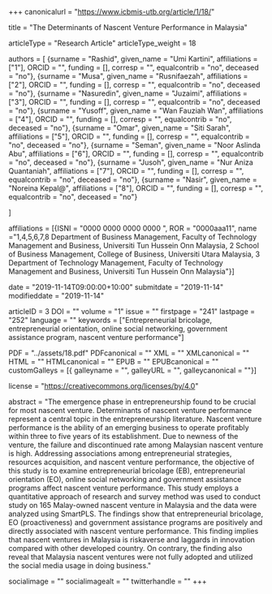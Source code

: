 +++
canonicalurl = "https://www.icbmis-utb.org/article/1/18/"

title = "The Determinants of Nascent Venture Performance in Malaysia"

articleType = "Research Article"
articleType_weight = 18

authors = [
  {surname = "Rashid",  given_name = "Umi Kartini",  affiliations = ["1"],  ORCID = "", funding = [], corresp = "", equalcontrib = "no", deceased = "no"},
  {surname = "Musa",  given_name = "Rusnifaezah",  affiliations = ["2"],  ORCID = "", funding = [], corresp = "", equalcontrib = "no", deceased = "no"},
  {surname = "Nasuredin",  given_name = "Juzaimi",  affiliations = ["3"],  ORCID = "", funding = [], corresp = "", equalcontrib = "no", deceased = "no"},
  {surname = "Yusoff",  given_name = "Wan Fauziah Wan",  affiliations = ["4"],  ORCID = "", funding = [], corresp = "", equalcontrib = "no", deceased = "no"},
  {surname = "Omar",  given_name = "Siti Sarah",  affiliations = ["5"],  ORCID = "", funding = [], corresp = "", equalcontrib = "no", deceased = "no"},
  {surname = "Seman",  given_name = "Noor Aslinda Abu",  affiliations = ["6"],  ORCID = "", funding = [], corresp = "", equalcontrib = "no", deceased = "no"},
  {surname = "Jusoh",  given_name = "Nur Aniza Quantaniah",  affiliations = ["7"],  ORCID = "", funding = [], corresp = "", equalcontrib = "no", deceased = "no"},
  {surname = "Nasir",  given_name = "Noreina Kepal@",  affiliations = ["8"],  ORCID = "", funding = [], corresp = "", equalcontrib = "no", deceased = "no"}
  
]

affiliations = [{ISNI = "0000 0000 0000 0000 ", ROR = "0000aaa11", name ="1,4,5,6,7,8 Department of Business Management, Faculty of Technology Management and Business, Universiti Tun Hussein Onn Malaysia, 2 School of Business Management, College of Business, Universiti Utara Malaysia, 3 Department of Technology Management, Faculty of Technology Management and Business, Universiti Tun Hussein Onn Malaysia"}]

date = "2019-11-14T09:00:00+10:00"
submitdate = "2019-11-14"
modifieddate = "2019-11-14"

articleID = 3
DOI = ""
volume = "1"
issue = ""
firstpage = "241"
lastpage = "252"
language = ""
keywords = ["Entrepreneurial bricolage, entrepreneurial orientation, online social networking, government assistance program, nascent venture performance"]


PDF = "../assets/18.pdf"
PDFcanonical = ""
XML = ""
XMLcanonical = ""
HTML = ""
HTMLcanonical = ""
EPUB = ""
EPUBcanonical = ""
customGalleys = [{ galleyname = "", galleyURL = "", galleycanonical = ""}]

license = "https://creativecommons.org/licenses/by/4.0"

abstract = "The emergence phase in entrepreneurship found to be crucial for most nascent venture. Determinants of nascent venture performance represent a central topic in the entrepreneurship literature. Nascent venture performance is the ability of an emerging business to operate profitably within three to five years of its establishment. Due to newness of the venture, the failure and discontinued rate among Malaysian nascent venture is high. Addressing associations among entrepreneurial strategies, resources acquisition, and nascent venture performance, the objective of this study is to examine entrepreneurial bricolage (EB), entrepreneurial orientation (EO), online social networking and government assistance programs affect nascent venture performance. This study employs a quantitative approach of research and survey method was used to conduct study on 165 Malay-owned nascent venture in Malaysia and the data were analyzed using SmartPLS. The findings show that entrepreneurial bricolage, EO (proactiveness) and government assistance programs are positively and directly associated with nascent venture performance. This finding implies that nascent ventures in Malaysia is riskaverse and laggards in innovation compared with other developed country. On contrary, the finding also reveal that Malaysia nascent ventures were not fully adopted and utilized the social media usage in doing business."


socialimage = ""
socialimagealt = ""
twitterhandle = ""
+++

